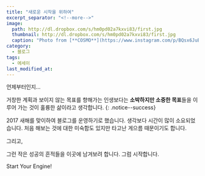 ```yaml
---
title: "새로운 시작을 위하여"
excerpt_separator: "<!--more-->"
image: 
  path: http://dl.dropbox.com/s/hm0pd02a7kxvi83/first.jpg
  thumbnail: http://dl.dropbox.com/s/hm0pd02a7kxvi83/first.jpg
  caption: "Photo from [**COSMO**](https://www.instagram.com/p/BQsx6JuBIAq/?utm_source=ig_web_copy_link)"
category:
  - 블로그
tags:
  - 에세이
last_modified_at:
---
```


언제부터인지…

거창한 계획과 보이지 않는 목표를 향해가는 인생보다는 **소박하지만 소중한 목표**들을 이루어 가는 것이 훌륭한 삶이라고 생각합니다.
{: .notice--success}

<!--more--> 

2017 새해를 맞이하여 블로그를 운영하기로 했습니다. 생각보다 시간이 많이 소요되었습니다. 처음 해보는 것에 대한 미숙함도 있지만 타고난 게으름 때문이기도 합니다.

그리고,

그런 작은 성공의 흔적들을 이곳에 남겨보려 합니다.
그럼 시작합니다.

Start Your Engine!